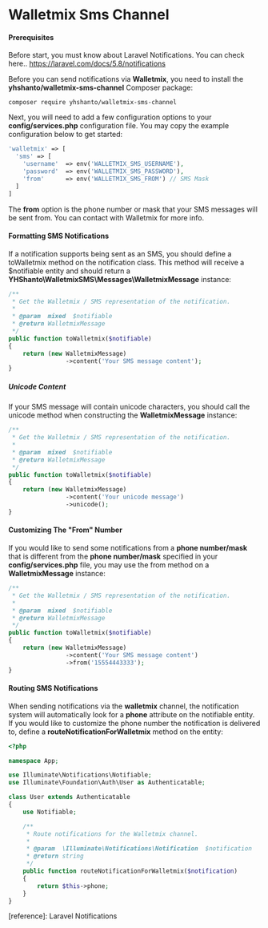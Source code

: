 # Walletmix Sms Channel

#### Prerequisites
Before start, you must know about Laravel Notifications. You can check here..
https://laravel.com/docs/5.8/notifications

Before you can send notifications via **Walletmix**, you need to install the **yhshanto/walletmix-sms-channel** Composer package:

```
composer require yhshanto/walletmix-sms-channel
```

Next, you will need to add a few configuration options to your **config/services.php** configuration file. You may copy the example configuration below to get started:

```php
'walletmix' => [
  'sms' => [
    'username'  => env('WALLETMIX_SMS_USERNAME'),
    'password'  => env('WALLETMIX_SMS_PASSWORD'),
    'from' 		=> env('WALLETMIX_SMS_FROM') // SMS Mask
  ]
]
```

The **from** option is the phone number or mask that your SMS messages will be sent from. You can contact with Walletmix for more info.


#### Formatting SMS Notifications
If a notification supports being sent as an SMS, you should define a toWalletmix method on the notification class. This method will receive a $notifiable entity and should return a  **YHShanto\WalletmixSMS\Messages\WalletmixMessage** instance:
```php
/**
 * Get the Walletmix / SMS representation of the notification.
 *
 * @param  mixed  $notifiable
 * @return WalletmixMessage
 */
public function toWalletmix($notifiable)
{
    return (new WalletmixMessage)
                ->content('Your SMS message content');
}
```
##### Unicode Content
If your SMS message will contain unicode characters, you should call the unicode method when constructing the **WalletmixMessage** instance:

```php
/**
 * Get the Walletmix / SMS representation of the notification.
 *
 * @param  mixed  $notifiable
 * @return WalletmixMessage
 */
public function toWalletmix($notifiable)
{
    return (new WalletmixMessage)
                ->content('Your unicode message')
                ->unicode();
}
```
#### Customizing The "From" Number

If you would like to send some notifications from a **phone number/mask** that is different from the **phone number/mask** specified in your **config/services.php** file, you may use the from method on a **WalletmixMessage** instance:

```php
/**
 * Get the Walletmix / SMS representation of the notification.
 *
 * @param  mixed  $notifiable
 * @return WalletmixMessage
 */
public function toWalletmix($notifiable)
{
    return (new WalletmixMessage)
                ->content('Your SMS message content')
                ->from('15554443333');
}
```

#### Routing SMS Notifications

When sending notifications via the **walletmix** channel, the notification system will automatically look for a **phone** attribute on the notifiable entity. If you would like to customize the phone number the notification is delivered to, define a **routeNotificationForWalletmix** method on the entity:

```php
<?php

namespace App;

use Illuminate\Notifications\Notifiable;
use Illuminate\Foundation\Auth\User as Authenticatable;

class User extends Authenticatable
{
    use Notifiable;

    /**
     * Route notifications for the Walletmix channel.
     *
     * @param  \Illuminate\Notifications\Notification  $notification
     * @return string
     */
    public function routeNotificationForWalletmix($notification)
    {
        return $this->phone;
    }
}
```


[reference]: Laravel Notifications
